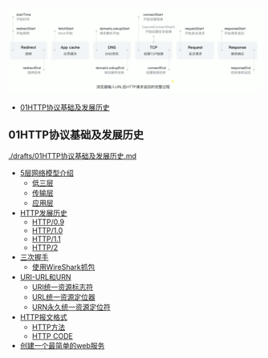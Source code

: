 ![](./drafts/images/20210428浏览器.png)

<!-- @import "[TOC]" {cmd="toc" depthFrom=1 depthTo=6 orderedList=false} -->

<!-- code_chunk_output -->

- [01HTTP协议基础及发展历史](#01http协议基础及发展历史)

<!-- /code_chunk_output -->

## 01HTTP协议基础及发展历史
[./drafts/01HTTP协议基础及发展历史.md](./drafts/01HTTP协议基础及发展历史.md)

- [5层网络模型介绍](./drafts/01HTTP协议基础及发展历史.md#5层网络模型介绍)
  - [低三层](./drafts/01HTTP协议基础及发展历史.md#低三层)
  - [传输层](./drafts/01HTTP协议基础及发展历史.md#传输层)
  - [应用层](./drafts/01HTTP协议基础及发展历史.md#应用层)
- [HTTP发展历史](./drafts/01HTTP协议基础及发展历史.md#http发展历史)
  - [HTTP/0.9](./drafts/01HTTP协议基础及发展历史.md#http09)
  - [HTTP/1.0](./drafts/01HTTP协议基础及发展历史.md#http10)
  - [HTTP/1.1](./drafts/01HTTP协议基础及发展历史.md#http11)
  - [HTTP/2](./drafts/01HTTP协议基础及发展历史.md#http2)
- [三次握手](./drafts/01HTTP协议基础及发展历史.md#三次握手)
  - [使用WireShark抓包](./drafts/01HTTP协议基础及发展历史.md#使用wireshark抓包)
- [URI-URL和URN](./drafts/01HTTP协议基础及发展历史.md#uri-url和urn)
  - [URI统一资源标志符](./drafts/01HTTP协议基础及发展历史.md#uri统一资源标志符)
  - [URL统一资源定位器](./drafts/01HTTP协议基础及发展历史.md#url统一资源定位器)
  - [URN永久统一资源定位符](./drafts/01HTTP协议基础及发展历史.md#urn永久统一资源定位符)
- [HTTP报文格式](./drafts/01HTTP协议基础及发展历史.md#http报文格式)
  - [HTTP方法](./drafts/01HTTP协议基础及发展历史.md#http方法)
  - [HTTP CODE](./drafts/01HTTP协议基础及发展历史.md#http-code)
- [创建一个最简单的web服务](./drafts/01HTTP协议基础及发展历史.md#创建一个最简单的web服务)
